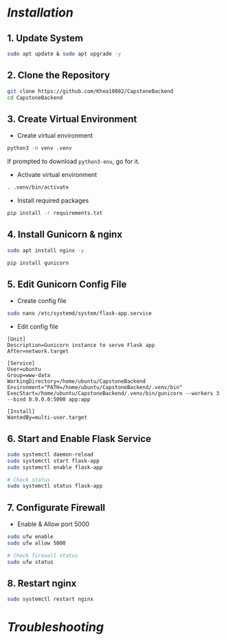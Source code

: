 # _Installation_
## 1. Update System
``` bash
sudo apt update & sudo apt upgrade -y
```

## 2. Clone the Repository
``` bash
git clone https://github.com/Khoa10802/CapstoneBackend
cd CapstoneBackend
```

## 3. Create Virtual Environment
- Create virtual environment
``` bash
python3 -m venv .venv
```
If prompted to download `python3-env`, go for it.

- Activate virtual environment
``` bash
. .venv/bin/activate
```

- Install required packages
``` bash
pip install -r requirements.txt
```

## 4. Install Gunicorn & nginx
``` bash
sudo apt install nginx -y
```

``` bash
pip install gunicorn
```
## 5. Edit Gunicorn Config File
- Create config file
``` bash
sudo nano /etc/systemd/system/flask-app.service
```

- Edit config file
```
[Unit]
Description=Gunicorn instance to serve Flask app
After=network.target

[Service]
User=ubuntu
Group=www-data
WorkingDirectory=/home/ubuntu/CapstoneBackend
Environment="PATH=/home/ubuntu/CapstoneBackend/.venv/bin"
ExecStart=/home/ubuntu/CapstoneBackend/.venv/bin/gunicorn --workers 3 --bind 0.0.0.0:5000 app:app

[Install]
WantedBy=multi-user.target
```
## 6. Start and Enable Flask Service
``` bash
sudo systemctl daemon-reload
sudo systemctl start flask-app
sudo systemctl enable flask-app
```

``` bash
# Check status
sudo systemctl status flask-app
```

## 7. Configurate Firewall
- Enable & Allow port 5000
``` bash
sudo ufw enable
sudo ufw allow 5000
```

``` bash
# Check firewall status 
sudo ufw status
```
## 8. Restart nginx
``` bash
sudo systemctl restart nginx
```

# _Troubleshooting_
